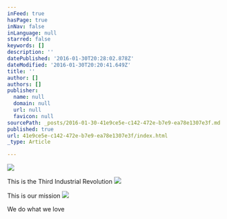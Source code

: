 ```yaml
---
inFeed: true
hasPage: true
inNav: false
inLanguage: null
starred: false
keywords: []
description: ''
datePublished: '2016-01-30T20:28:02.878Z'
dateModified: '2016-01-30T20:20:41.649Z'
title: ''
author: []
authors: []
publisher:
  name: null
  domain: null
  url: null
  favicon: null
sourcePath: _posts/2016-01-30-41e9ce5e-c142-472e-b7e9-ea78e1307e3f.md
published: true
url: 41e9ce5e-c142-472e-b7e9-ea78e1307e3f/index.html
_type: Article

---
```

![](https://the-grid-user-content.s3-us-west-2.amazonaws.com/7c31acdc-7e40-4522-be49-a6ab594878fa.jpg)

This is the Third Industrial Revolution
![](https://the-grid-user-content.s3-us-west-2.amazonaws.com/78ac2455-a0dd-470d-9636-98f391bd2d68.jpg)

This is our mission
![](https://the-grid-user-content.s3-us-west-2.amazonaws.com/b66c6dda-2504-4a24-91c4-2b8b30bb1007.jpg)

We do what we love